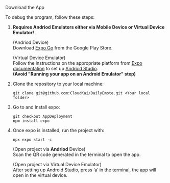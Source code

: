 Download the App



To debug the program, follow these steps:

1. **Requires Andriod Emulators either via Mobile Device or Virtual Device Emulator!**

   (Andriod Device)
   <br />
   Download [Expo Go](https://expo.dev/go) from the Google Play Store.
   
   (Virtual Device Emulator)<br />
   Follow the instructions  on the appropriate platform from [Expo documentation](https://docs.expo.dev/get-started/set-up-your-environment/?platform=android&device=simulated&mode=development-build&buildEnv=local) to set up [Android Studio](https://developer.android.com/studio).<br />**(Avoid "Running your app on an Android Emulator" step)**

3. Clone the repository to your local machine:
   ```
   git clone git@github.com:CloudKai/DailyEmote.git <Your local folder>
   ```
4. Go to <Your local folder> and Install expo:
   ```
   git checkout AppDeployment
   npm install expo
   ```
5. Once expo is installed, run the project with:
   ```
   npx expo start -c
   ```
   (Open project via **Andriod** Device)<br />
   Scan the QR code generated in the terminal to open the app.
   
   (Open project via Virtual Device Emulator)<br />
   After setting up Android Studio, press ‘a’ in the terminal, the app will open in the virtual device.
